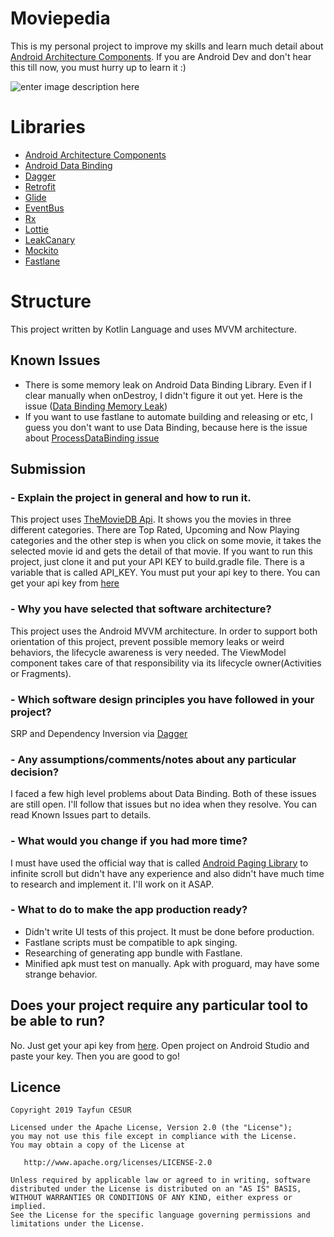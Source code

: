 # Moviepedia

This is my personal project to improve my skills and learn much detail about [Android Architecture Components](https://developer.android.com/topic/libraries/architecture/). If you are Android Dev and don't hear this till now, you must hurry up to learn it :)

![enter image description here](https://firebasestorage.googleapis.com/v0/b/events-c4167.appspot.com/o/rsz_group.png?alt=media&token=7947ce64-7799-410b-86e4-faaf3f87ad1b)

# Libraries

 - [Android Architecture Components](https://developer.android.com/topic/libraries/architecture/)
 - [Android Data Binding](https://developer.android.com/topic/libraries/data-binding/)
 - [Dagger](https://google.github.io/dagger/)
 - [Retrofit](http://square.github.io/retrofit/)
 - [Glide](https://github.com/bumptech/glide)
 - [EventBus](https://github.com/greenrobot/EventBus)
 - [Rx](https://github.com/ReactiveX/RxJava)
 - [Lottie](https://github.com/airbnb/lottie-android)
 - [LeakCanary](https://github.com/square/leakcanary)
 - [Mockito](https://github.com/mockito/mockito)
 - [Fastlane](https://github.com/fastlane/fastlane)

# Structure

This project written by Kotlin Language and uses MVVM architecture.

## Known Issues

 - There is some memory leak on Android Data Binding Library. Even if I clear manually when onDestroy, I didn't figure it out yet. Here is the issue ([Data Binding Memory Leak](https://github.com/square/leakcanary/issues/1137))
 - If you want to use fastlane to automate building and releasing or etc, I guess you don't want to use Data Binding, because here is the issue about [ProcessDataBinding issue](https://github.com/googlesamples/android-architecture-components/issues/427)

## Submission
### - Explain the project in general and how to run it.
This project uses [TheMovieDB Api](https://www.themoviedb.org/documentation/api). It shows you the movies in three different categories. There are Top Rated, Upcoming and Now Playing categories and the other step is 
when you click on some movie, it takes the selected movie id and gets the detail of that movie. 
If you want to run this project, just clone it and put your API KEY to build.gradle file. There is a variable that is called API_KEY. You must put your api key to there. You can get your api key from [here](https://www.themoviedb.org/)

### - Why you have selected that software architecture?
This project uses the Android MVVM architecture. In order to support both orientation of this project, prevent possible memory leaks or weird behaviors, the lifecycle awareness is very needed. The ViewModel component takes care of that responsibility via its lifecycle owner(Activities or Fragments).

### - Which software design principles you have followed in your project?
SRP and Dependency Inversion via [Dagger](https://google.github.io/dagger/)


### - Any assumptions/comments/notes about any particular decision?
I faced a few high level problems about Data Binding. Both of these issues are still open. I'll follow that issues but no idea when they resolve. You can read Known Issues part to details. 

### - What would you change if you had more time?
I must have used the official way that is called [Android Paging Library](https://developer.android.com/topic/libraries/architecture/paging/) to infinite scroll but didn't have any experience and also didn't have much time to research and implement it. I'll work on it ASAP.

### - What to do to make the app production ready?
 

 - Didn't write UI tests of this project. It must be done before production. 
 - Fastlane scripts must be compatible to apk singing.
 - Researching of generating app bundle with Fastlane.
 - Minified apk must test on manually. Apk with proguard, may have some strange behavior.
 
## Does your project require any particular tool to be able to run?

No. Just get your api key from [here](https://www.themoviedb.org/). Open project on Android Studio and paste your key. Then you are good to go!

## Licence
```
Copyright 2019 Tayfun CESUR

Licensed under the Apache License, Version 2.0 (the "License");
you may not use this file except in compliance with the License.
You may obtain a copy of the License at

   http://www.apache.org/licenses/LICENSE-2.0

Unless required by applicable law or agreed to in writing, software
distributed under the License is distributed on an "AS IS" BASIS,
WITHOUT WARRANTIES OR CONDITIONS OF ANY KIND, either express or implied.
See the License for the specific language governing permissions and
limitations under the License.
```
